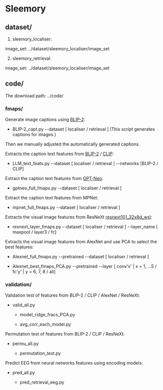 # Sleemory
## dataset/

1. sleemory_localiser: 
  
  image_set: ../dataset/sleemory_localiser/image_set

2. sleemory_retrieval: 
  
  image_set: ../dataset/sleemory_localiser/image_set

## code/

The download path: ../code/

### fmaps/

Generate image captions using [BLIP-2](https://huggingface.co/Salesforce/blip2-opt-2.7b):

* BLIP-2_capt.py --dataset [ localiser / retrieval ] (This script generates captions for images.)

Then we manually adjusted the automatically generated captions. 

Extracts the caption text features from [BLIP-2](https://huggingface.co/Salesforce/blip2-opt-2.7b) / [CLIP](https://huggingface.co/openai/clip-vit-base-patch32):

* LLM_text_feats.py --dataset [ localiser / retrieval ] --networks [BLIP-2 / CLIP] 

Extract the caption text features from [GPT-Neo](https://huggingface.co/EleutherAI/gpt-neo-1.3B):

* gptneo_full_fmaps.py --dataset [ localiser / retrieval ]

Extract the caption text features from MPNet:

* mpnet_full_fmaps.py --dataset [ localiser / retrieval ]

Extracts the visual image features from ResNeXt [resnext101_32x8d_wsl](https://pytorch.org/hub/facebookresearch_WSL-Images_resnext/):

* resnext_layer_fmaps.py --dataset [ localiser / retrieval ] --layer_name [ maxpool / layer3 / fc] 

Extracts the visual image features from AlexNet and use PCA to select the best features:

* Alexnet_full_fmaps.py --pretrained --dataset [ localiser / retrieval ]

* Alexnet_best_fmaps_PCA.py --pretrained --layer [ conv'x' | x = 1, ...5 / fc'y' | y = 6, 7, 8 / all]

### validation/

Validation test of features from BLIP-2 / CLIP / AlexNet / ResNeXt:  

* valid_all.py 

  * model_ridge_fracs_PCA.py

  * avg_corr_each_model.py

Permutation test of features from BLIP-2 / CLIP / ResNeXt:  

* permu_all.py 

  * permutation_test.py

Predict EEG from neural networks features using encoding models:

* pred_all.py
  
  * pred_retrieval_eeg.py
